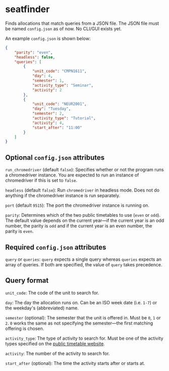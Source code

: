 # seatfinder

Finds allocations that match queries from a JSON file. The JSON file must be named `config.json` as of now. No CLI/GUI exists yet.

An example `config.json` is shown below:

```json
{
    "parity": "even",
    "headless": false,
    "queries": [
        {
            "unit_code": "CMPN1611",
            "day": 4,
            "semester": 1,
            "activity_type": "Seminar",
            "activity": 2
        },
        {
            "unit_code": "NEUR2001",
            "day": "Tuesday",
            "semester": 2,
            "activity_type": "Tutorial",
            "activity": 4,
            "start_after": "11:00"
        }
    ]
}
```


## Optional `config.json` attributes

`run_chromedriver` (default `false`): Specifies whether or not the program runs a chromedriver instance. You are expected to run an instance of chromedriver if this is set to `false`.

`headless` (default `false`): Run `chromedriver` in headless mode. Does not do anything if the chromedriver instance is run separately.

`port` (default `9515`): The port the chromedriver instance is running on.

`parity`: Determines which of the two public timetables to use (`even` or `odd`). The default value depends on the current year—if the current year is an odd number, the parity is `odd` and if the current year is an even number, the parity is `even`.

## Required `config.json` attributes

`query` or `queries`: `query` expects a single query whereas `queries` expects an array of queries. If both are specified, the value of `query` takes precedence.

## Query format

`unit_code`: The code of the unit to search for.

`day`: The day the allocation runs on. Can be an ISO week date (i.e. `1-7`) or the weekday's (abbreviated) name.

`semester` (optional): The semester that the unit is offered in. Must be `0`, `1` or `2`. `0` works the same as not specifying the semester—the first matching offering is chosen.

`activity_type`: The type of activity to search for. Must be one of the activity types specified on the [public timetable website](https://timetable.sydney.edu.au/even/timetable/#subjects).

`activity`: The number of the activity to search for.

`start_after` (optional): The time the activity starts after or starts at.
